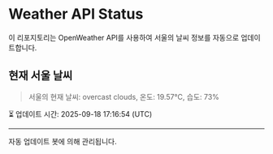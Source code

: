 
# Weather API Status

이 리포지토리는 OpenWeather API를 사용하여 서울의 날씨 정보를 자동으로 업데이트합니다.

## 현재 서울 날씨
> 서울의 현재 날씨: overcast clouds, 온도: 19.57°C, 습도: 73%

⏳ 업데이트 시간: 2025-09-18 17:16:54 (UTC)

---
자동 업데이트 봇에 의해 관리됩니다.
